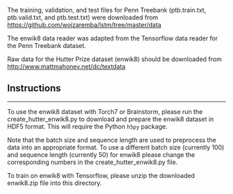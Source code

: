 The training, validation, and test files for Penn Treebank (ptb.train.txt, ptb.valid.txt, and ptb.test.txt) were downloaded from
https://github.com/wojzaremba/lstm/tree/master/data

The enwik8 data reader was adapted from the Tensorflow data reader for the Penn Treebank dataset.

Raw data for the Hutter Prize dataset (enwik8) should be downloaded from http://www.mattmahoney.net/dc/textdata 

## Instructions
----

To use the enwik8 dataset with Torch7 or Brainstorm, please run the create_hutter_enwik8.py to download and prepare the enwik8 dataset in HDF5 format. 
This will require the Python ```h5py``` package.

Note that the batch size and sequence length are used to preprocess the data into an appropriate format. To use a different batch size (currently 100) and sequence length (currently 50) for enwik8 please change the corresponding numbers in the create_hutter_enwik8.py file. 

To train on enwik8 with Tensorflow, please unzip the downloaded enwik8.zip file into this directory. 
